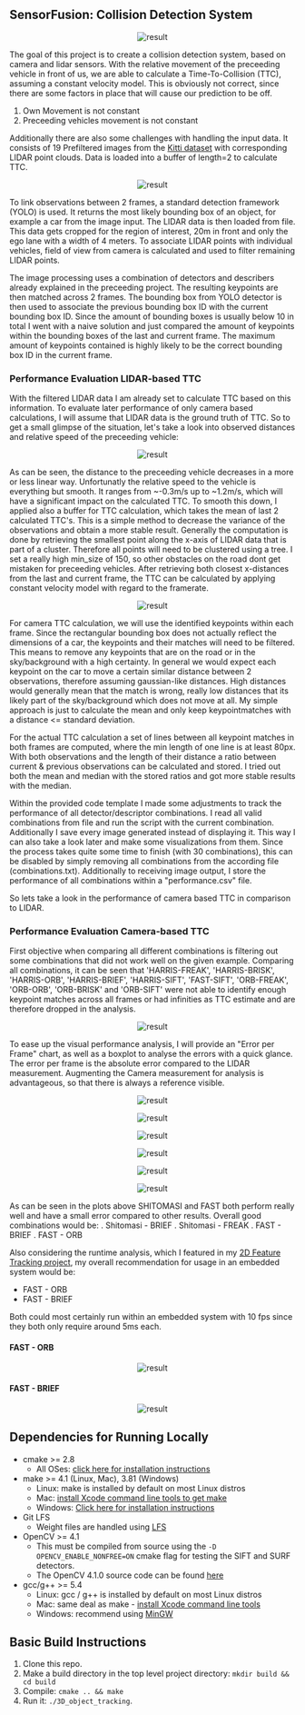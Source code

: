 ## SensorFusion: Collision Detection System

<p align="center">
  <img src="/media/FAST-BRIEF.gif" alt="result"
  title="result"  />
</p>

The goal of this project is to create a collision detection system, based on camera and lidar sensors. With the relative movement of the preceeding vehicle in front of us, we are able to calculate a Time-To-Collision (TTC), assuming a constant velocity model. This is obviously not correct, since there are some factors in place that will cause our prediction to be off. 

1. Own Movement is not constant
2. Preceeding vehicles movement is not constant

Additionally there are also some challenges with handling the input data. It consists of 19 Prefiltered images from the [Kitti dataset](http://www.cvlibs.net/datasets/kitti/) with corresponding LIDAR point clouds. Data is loaded into a buffer of length=2 to calculate TTC.

<p align="center">
  <img src="/media/Raw_Image_data.gif" alt="result"
  title="result"  />
</p>

To link observations between 2 frames, a standard detection framework (YOLO) is used. It returns the most likely bounding box of an object, for example a car from the image input. The LIDAR data is then loaded from file. This data gets cropped for the region of interest, 20m in front and only the ego lane with a width of 4 meters. To associate LIDAR points with individual vehicles, field of view from camera is calculated and used to filter remaining LIDAR points. 

The image processing uses a combination of detectors and describers already explained in the preceeding project. The resulting keypoints are then matched across 2 frames. The bounding box from YOLO detector is then used to associate the previous bounding box ID with the current bounding box ID. Since the amount of bounding boxes is usually below 10 in total I went with a naive solution and just compared the amount of keypoints within the bounding boxes of the last and current frame. The maximum amount of keypoints contained is highly likely to be the correct bounding box ID in the current frame. 

### Performance Evaluation LIDAR-based TTC

With the filtered LIDAR data I am already set to calculate TTC based on this information. To evaluate later performance of only camera based calculations, I will assume that LIDAR data is the ground truth of TTC. So to get a small glimpse of the situation, let's take a look into observed distances and relative speed of the preceeding vehicle:

<p align="center">
  <img src="/media/ground_truth_pos.png" alt="result"
  title="result"  />
</p>

As can be seen, the distance to the preceeding vehicle decreases in a more or less linear way. Unfortunatly the relative speed to the vehicle is everything but smooth. It ranges from ~-0.3m/s up to ~1.2m/s, which will have a significant impact on the calculated TTC. To smooth this down, I applied also a buffer for TTC calculation, which takes the mean of last 2 calculated TTC's. This is a simple method to decrease the variance of the observations and obtain a more stable result. Generally the computation is done by retrieving the smallest point along the x-axis of LIDAR data that is part of a cluster. Therefore all points will need to be clustered using a tree. I set a really high min_size of 150, so other obstacles on the road dont get mistaken for preceeding vehicles. After retrieving both closest x-distances from the last and current frame, the TTC can be calculated by applying constant velocity model with regard to the framerate. 

<p align="center">
  <img src="/media/smooth_lidar.png" alt="result"
  title="result"  />
</p>

For camera TTC calculation, we will use the identified keypoints within each frame. Since the rectangular bounding box does not actually reflect the dimensions of a car, the keypoints and their matches will need to be filtered. This means to remove any keypoints that are on the road or in the sky/background with a high certainty. In general we would expect each keypoint on the car to move a certain similar distance between 2 observations, therefore assuming gaussian-like distances. High distances would generally mean that the match is wrong, really low distances that its likely part of the sky/background which does not move at all. My simple approach is just to calculate the mean and only keep keypointmatches with a distance <= standard deviation. 

For the actual TTC calculation a set of lines between all keypoint matches in both frames are computed, where the min length of one line is at least 80px. With both observations and the length of their distance a ratio between current & previous observations can be calculated and stored. I tried out both the mean and median with the stored ratios and got more stable results with the median. 

Within the provided code template I made some adjustments to track the performance of all detector/descriptor combinations. I read all valid combinations from file and run the script with the current combination. Additionally I save every image generated instead of displaying it. This way I can also take a look later and make some visualizations from them. Since the process takes quite some time to finish (with 30 combinations), this can be disabled by simply removing all combinations from the according file (combinations.txt). Additionally to receiving image output, I store the performance of all combinations within a "performance.csv" file. 

So lets take a look in the performance of camera based TTC in comparison to LIDAR.

### Performance Evaluation Camera-based TTC

First objective when comparing all different combinations is filtering out some combinations that did not work well on the given example. Comparing all combinations, it can be seen that 'HARRIS-FREAK', 'HARRIS-BRISK', 'HARRIS-ORB', 'HARRIS-BRIEF', 'HARRIS-SIFT', 'FAST-SIFT', 'ORB-FREAK', 'ORB-ORB', 'ORB-BRISK' and 'ORB-SIFT' were not able to identify enough keypoint matches across all frames or had infinities as TTC estimate and are therefore dropped in the analysis. 

<p align="center">
  <img src="/media/count_ttc.png" alt="result"
  title="result"  />
</p>

To ease up the visual performance analysis, I will provide an "Error per Frame" chart, as well as a boxplot to analyse the errors with a quick glance. The error per frame is the absolute error compared to the LIDAR measurement. Augmenting the Camera measurement for analysis is advantageous, so that there is always a reference visible. 

<p align="center">
  <img src="/media/AKAZE.png" alt="result"
  title="result"  />
</p>
<p align="center">
  <img src="/media/BRISK.png" alt="result"
  title="result"  />
</p>
<p align="center">
  <img src="/media/FAST.png" alt="result"
  title="result"  />
</p>
<p align="center">
  <img src="/media/ORB.png" alt="result"
  title="result"  />
</p>
<p align="center">
  <img src="/media/SHITOMASI.png" alt="result"
  title="result"  />
</p>
<p align="center">
  <img src="/media/SIFT.png" alt="result"
  title="result"  />
</p>

As can be seen in the plots above SHITOMASI and FAST both perform really well and have a small error compared to other results. Overall good combinations would be:
. Shitomasi - BRIEF
. Shitomasi - FREAK
. FAST - BRIEF
. FAST - ORB

Also considering the runtime analysis, which I featured in my [2D Feature Tracking project](https://github.com/glaumarkus/Camera-2D-Feature-Tracking), my overall recommendation for usage in an embedded system would be:
- FAST - ORB
- FAST - BRIEF

Both could most certainly run within an embedded system with 10 fps since they both only require around 5ms each.

#### FAST - ORB 
<p align="center">
  <img src="/media/FAST-ORB.gif" alt="result"
  title="result"  />
</p>

#### FAST - BRIEF
<p align="center">
  <img src="/media/FAST-BRIEF.gif" alt="result"
  title="result"  />
</p>


## Dependencies for Running Locally
* cmake >= 2.8
  * All OSes: [click here for installation instructions](https://cmake.org/install/)
* make >= 4.1 (Linux, Mac), 3.81 (Windows)
  * Linux: make is installed by default on most Linux distros
  * Mac: [install Xcode command line tools to get make](https://developer.apple.com/xcode/features/)
  * Windows: [Click here for installation instructions](http://gnuwin32.sourceforge.net/packages/make.htm)
* Git LFS
  * Weight files are handled using [LFS](https://git-lfs.github.com/)
* OpenCV >= 4.1
  * This must be compiled from source using the `-D OPENCV_ENABLE_NONFREE=ON` cmake flag for testing the SIFT and SURF detectors.
  * The OpenCV 4.1.0 source code can be found [here](https://github.com/opencv/opencv/tree/4.1.0)
* gcc/g++ >= 5.4
  * Linux: gcc / g++ is installed by default on most Linux distros
  * Mac: same deal as make - [install Xcode command line tools](https://developer.apple.com/xcode/features/)
  * Windows: recommend using [MinGW](http://www.mingw.org/)

## Basic Build Instructions

1. Clone this repo.
2. Make a build directory in the top level project directory: `mkdir build && cd build`
3. Compile: `cmake .. && make`
4. Run it: `./3D_object_tracking`.
